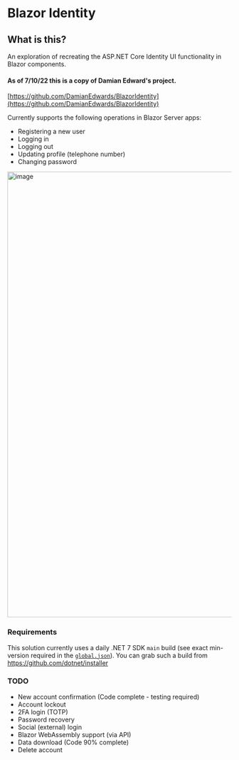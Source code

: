 # Blazor Identity

## What is this?

An exploration of recreating the ASP.NET Core Identity UI functionality in Blazor components.

#### As of 7/10/22 this is a copy of Damian Edward's project.
[https://github.com/DamianEdwards/BlazorIdentity](https://github.com/DamianEdwards/BlazorIdentity)

Currently supports the following operations in Blazor Server apps:

- Registering a new user
- Logging in
- Logging out
- Updating profile (telephone number)
- Changing password

<img width="1000" alt="image" src="https://user-images.githubusercontent.com/249088/177449167-a19c3efa-6a24-4e5d-ada4-1ddf617c9643.png">

### Requirements

This solution currently uses a daily .NET 7 SDK `main` build (see exact min-version required in the [`global.json`](global.json)). You can grab such a build from https://github.com/dotnet/installer

### TODO

- New account confirmation (Code complete - testing required)
- Account lockout
- 2FA login (TOTP)
- Password recovery
- Social (external) login
- Blazor WebAssembly support (via API)
- Data download (Code 90% complete)
- Delete account
